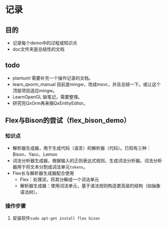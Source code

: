 # 记录
## 目的
*   记录每个demo中的过程或知识点
*   doc文件夹是总结性的文档
## todo
* plantuml 需要补充一个操作记录的文档。
* learn_qxorm_manual 目前是mingw，改成msvc，并且总结一下。或让这个顶层项目适应mingw。
* LearnOpenGL 缺笔记，需要整理。
* 研究完QxOrm再来搞QxEntityEditor。

## Flex与Bison的尝试（flex_bison_demo）
### 知识点
*   解析器生成器，用于生成代码（语言）的解析器（代码）。已知有三种：Bison、Yacc、Lemon
*   词法分析器生成器，根据输入的正则表达式规则，生成词法分析器。词法分析器用于将文本分割成词法单元`tokens`。
*   Flex长与解析器生成器配合使用
    *   Flex：处理流，将其分解成一个词法单元
    *   解析器生成器：使用词法单元，基于语法规则构造更高层的结构（如抽象语法树）。
### 操作步骤
1.  安装软件`sudo apt-get install flex bison`